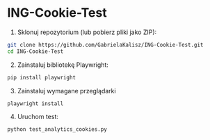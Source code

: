 # ING-Cookie-Test

1. Sklonuj repozytorium (lub pobierz pliki jako ZIP):

```bash
git clone https://github.com/GabrielaKalisz/ING-Cookie-Test.git
cd ING-Cookie-Test
 ```
2. Zainstaluj bibliotekę Playwright:

```bash
pip install playwright
```
3. Zainstaluj wymagane przeglądarki
```bash
playwright install
```
4. Uruchom test:

```bash
python test_analytics_cookies.py
